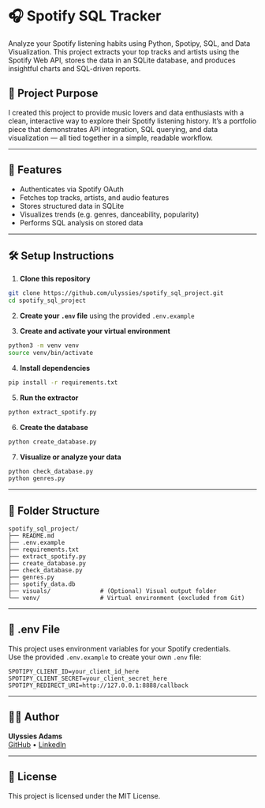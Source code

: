 # 🎧 Spotify SQL Tracker

Analyze your Spotify listening habits using Python, Spotipy, SQL, and Data Visualization. This project extracts your top tracks and artists using the Spotify Web API, stores the data in an SQLite database, and produces insightful charts and SQL-driven reports.

## 🧠 Project Purpose

I created this project to provide music lovers and data enthusiasts with a clean, interactive way to explore their Spotify listening history. It’s a portfolio piece that demonstrates API integration, SQL querying, and data visualization — all tied together in a simple, readable workflow.

---

## 🚀 Features

- Authenticates via Spotify OAuth
- Fetches top tracks, artists, and audio features
- Stores structured data in SQLite
- Visualizes trends (e.g. genres, danceability, popularity)
- Performs SQL analysis on stored data

---

## 🛠️ Setup Instructions

1. **Clone this repository**
```bash
git clone https://github.com/ulyssies/spotify_sql_project.git
cd spotify_sql_project
```

2. **Create your `.env` file** using the provided `.env.example`

3. **Create and activate your virtual environment**
```bash
python3 -m venv venv
source venv/bin/activate
```

4. **Install dependencies**
```bash
pip install -r requirements.txt
```

5. **Run the extractor**
```bash
python extract_spotify.py
```

6. **Create the database**
```bash
python create_database.py
```

7. **Visualize or analyze your data**
```bash
python check_database.py
python genres.py
```

---

## 📁 Folder Structure

```
spotify_sql_project/
├── README.md
├── .env.example
├── requirements.txt
├── extract_spotify.py
├── create_database.py
├── check_database.py
├── genres.py
├── spotify_data.db
├── visuals/              # (Optional) Visual output folder
└── venv/                 # Virtual environment (excluded from Git)
```

---

## 🔐 .env File

This project uses environment variables for your Spotify credentials.  
Use the provided `.env.example` to create your own `.env` file:

```env
SPOTIPY_CLIENT_ID=your_client_id_here
SPOTIPY_CLIENT_SECRET=your_client_secret_here
SPOTIPY_REDIRECT_URI=http://127.0.0.1:8888/callback
```

---

## 🧑‍💻 Author

**Ulyssies Adams**  
[GitHub](https://github.com/ulyssies) • 
[LinkedIn](https://www.linkedin.com/in/ulyssiesadams/)

---

## 📄 License

This project is licensed under the MIT License.
